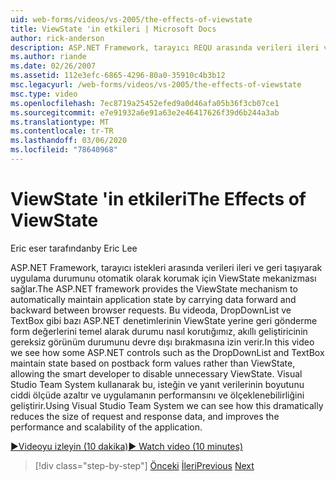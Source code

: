 ```yaml
---
uid: web-forms/videos/vs-2005/the-effects-of-viewstate
title: ViewState 'in etkileri | Microsoft Docs
author: rick-anderson
description: ASP.NET Framework, tarayıcı REQU arasında verileri ileri ve geri taşıyarak uygulama durumunu otomatik olarak korumak için ViewState mekanizması sağlar...
ms.author: riande
ms.date: 02/26/2007
ms.assetid: 112e3efc-6865-4296-80a0-35910c4b3b12
msc.legacyurl: /web-forms/videos/vs-2005/the-effects-of-viewstate
msc.type: video
ms.openlocfilehash: 7ec8719a25452efed9a0d46afa05b36f3cb07ce1
ms.sourcegitcommit: e7e91932a6e91a63e2e46417626f39d6b244a3ab
ms.translationtype: MT
ms.contentlocale: tr-TR
ms.lasthandoff: 03/06/2020
ms.locfileid: "78640968"
---
```

# <a name="the-effects-of-viewstate"></a><span data-ttu-id="466d7-103">ViewState 'in etkileri</span><span class="sxs-lookup"><span data-stu-id="466d7-103">The Effects of ViewState</span></span>

<span data-ttu-id="466d7-104">Eric eser tarafından</span><span class="sxs-lookup"><span data-stu-id="466d7-104">by Eric Lee</span></span>

<span data-ttu-id="466d7-105">ASP.NET Framework, tarayıcı istekleri arasında verileri ileri ve geri taşıyarak uygulama durumunu otomatik olarak korumak için ViewState mekanizması sağlar.</span><span class="sxs-lookup"><span data-stu-id="466d7-105">The ASP.NET framework provides the ViewState mechanism to automatically maintain application state by carrying data forward and backward between browser requests.</span></span> <span data-ttu-id="466d7-106">Bu videoda, DropDownList ve TextBox gibi bazı ASP.NET denetimlerinin ViewState yerine geri gönderme form değerlerini temel alarak durumu nasıl korutığımız, akıllı geliştiricinin gereksiz görünüm durumunu devre dışı bırakmasına izin verir.</span><span class="sxs-lookup"><span data-stu-id="466d7-106">In this video we see how some ASP.NET controls such as the DropDownList and TextBox maintain state based on postback form values rather than ViewState, allowing the smart developer to disable unnecessary ViewState.</span></span> <span data-ttu-id="466d7-107">Visual Studio Team System kullanarak bu, isteğin ve yanıt verilerinin boyutunu ciddi ölçüde azaltır ve uygulamanın performansını ve ölçeklenebilirliğini geliştirir.</span><span class="sxs-lookup"><span data-stu-id="466d7-107">Using Visual Studio Team System we can see how this dramatically reduces the size of request and response data, and improves the performance and scalability of the application.</span></span>

[<span data-ttu-id="466d7-108">&#9654;Videoyu izleyin (10 dakika)</span><span class="sxs-lookup"><span data-stu-id="466d7-108">&#9654; Watch video (10 minutes)</span></span>](https://channel9.msdn.com/Blogs/ASP-NET-Site-Videos/the-effects-of-viewstate)

> [!div class="step-by-step"]
> <span data-ttu-id="466d7-109">[Önceki](using-the-load-test-agent.md)
> [İleri](how-do-i-integrate-defect-tracking-with-testing.md)</span><span class="sxs-lookup"><span data-stu-id="466d7-109">[Previous](using-the-load-test-agent.md)
[Next](how-do-i-integrate-defect-tracking-with-testing.md)</span></span>
